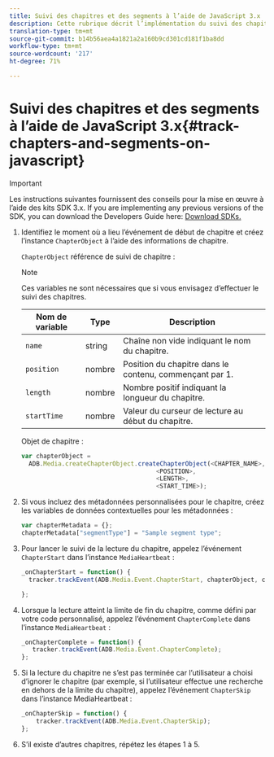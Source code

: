 ```yaml
---
title: Suivi des chapitres et des segments à l’aide de JavaScript 3.x
description: Cette rubrique décrit l’implémentation du suivi des chapitres et des segments à l’aide du SDK Media dans les applications de navigateur (JS).
translation-type: tm+mt
source-git-commit: b14b56aea4a1821a2a160b9cd301cd181f1ba8dd
workflow-type: tm+mt
source-wordcount: '217'
ht-degree: 71%

---
```



# Suivi des chapitres et des segments à l’aide de JavaScript 3.x{#track-chapters-and-segments-on-javascript}

>[!IMPORTANT]
>
>Les instructions suivantes fournissent des conseils pour la mise en œuvre à l’aide des kits SDK 3.x. If you are implementing any previous versions of the SDK, you can download the Developers Guide here: [Download SDKs.](/help/sdk-implement/download-sdks.md)

1. Identifiez le moment où a lieu l’événement de début de chapitre et créez l’instance `ChapterObject` à l’aide des informations de chapitre.

   `ChapterObject` référence de suivi de chapitre :

   >[!NOTE]
   >
   >Ces variables ne sont nécessaires que si vous envisagez d’effectuer le suivi des chapitres.

   | Nom de variable | Type | Description |
   | --- | --- | --- |
   | `name` | string | Chaîne non vide indiquant le nom du chapitre. |
   | `position` | nombre | Position du chapitre dans le contenu, commençant par 1. |
   | `length` | nombre | Nombre positif indiquant la longueur du chapitre. |
   | `startTime` | nombre | Valeur du curseur de lecture au début du chapitre. |

   Objet de chapitre :

   ```js
   var chapterObject =
     ADB.Media.createChapterObject.createChapterObject(<CHAPTER_NAME>,
                                        <POSITION>,
                                        <LENGTH>,
                                        <START_TIME>);
   ```

1. Si vous incluez des métadonnées personnalisées pour le chapitre, créez les variables de données contextuelles pour les métadonnées :

   ```js
   var chapterMetadata = {};
   chapterMetadata["segmentType"] = "Sample segment type";
   ```

1. Pour lancer le suivi de la lecture du chapitre, appelez l’événement `ChapterStart` dans l’instance `MediaHeartbeat` :

   ```js
   _onChapterStart = function() {
     tracker.trackEvent(ADB.Media.Event.ChapterStart, chapterObject, chapterMetadata);
   
   };
   ```

1. Lorsque la lecture atteint la limite de fin du chapitre, comme défini par votre code personnalisé, appelez l’événement `ChapterComplete` dans l’instance `MediaHeartbeat` :

   ```js
   _onChapterComplete = function() {
      tracker.trackEvent(ADB.Media.Event.ChapterComplete);
   };
   ```

1. Si la lecture du chapitre ne s’est pas terminée car l’utilisateur a choisi d’ignorer le chapitre (par exemple, si l’utilisateur effectue une recherche en dehors de la limite du chapitre), appelez l’événement `ChapterSkip` dans l’instance MediaHeartbeat :

   ```js
   _onChapterSkip = function() {
       tracker.trackEvent(ADB.Media.Event.ChapterSkip);
   };
   ```

1. S’il existe d’autres chapitres, répétez les étapes 1 à 5.
